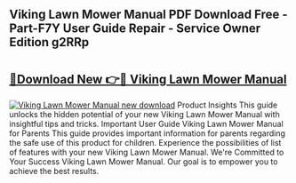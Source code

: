## Viking Lawn Mower Manual PDF Download Free - Part-F7Y User Guide Repair - Service Owner Edition g2RRp

# <h2><a href="http://bc95235.oget.top/?id=Viking+Lawn+Mower+Manual">🔗Download New 👉🔴 Viking Lawn Mower Manual</a></h2>

[![Viking Lawn Mower Manual new download](https://i.imgur.com/5g1atiW.png)](http://bc95235.oget.top/?id=Viking+Lawn+Mower+Manual)
Product Insights This guide unlocks the hidden potential of your new Viking Lawn Mower Manual with insightful tips and tricks. Important User Guide Viking Lawn Mower Manual for Parents This guide provides important information for parents regarding the safe use of this product for children. Experience the possibilities of list of features with your new Viking Lawn Mower Manual. We're Committed to Your Success Viking Lawn Mower Manual. Our goal is to empower you to achieve the best results.
